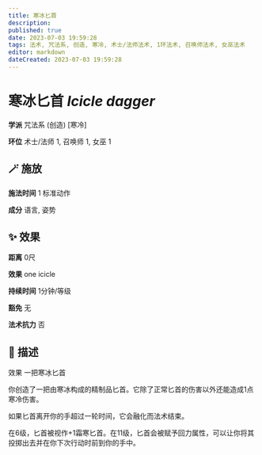 ```yaml
---
title: 寒冰匕首
description: 
published: true
date: 2023-07-03 19:59:28
tags: 法术, 咒法系, 创造, 寒冷, 术士/法师法术, 1环法术, 召唤师法术, 女巫法术
editor: markdown
dateCreated: 2023-07-03 19:59:28
---
```


# **寒冰匕首** *Icicle dagger*

**学派** 咒法系 (创造) \[寒冷\] 

**环位** 术士/法师 1, 召唤师 1, 女巫 1

## 🪄 施放

**施法时间** 1 标准动作

**成分** 语言, 姿势

## ✨ 效果  

**距离** 0尺 

**效果** one icicle 

**持续时间** 1分钟/等级 

**豁免** 无

**法术抗力** 否

## 📖 描述

效果          一把寒冰匕首

你创造了一把由寒冰构成的精制品匕首。它除了正常匕首的伤害以外还能造成1点寒冷伤害。

如果匕首离开你的手超过一轮时间，它会融化而法术结束。

在6级，匕首被视作+1霜寒匕首。在11级，匕首会被赋予回力属性，可以让你将其投掷出去并在你下次行动时前到你的手中。
    
